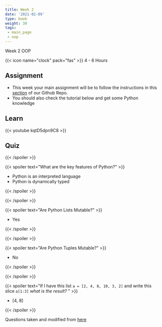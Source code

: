 ```yaml
---
title: Week 2
date: '2021-02-09'
type: book
weight: 30
tags: 
 - main_page
 - oop
---
```


Week 2 OOP

<!--more-->

{{< icon name="clock" pack="fas" >}} 4 - 6 Hours

## Assignment

- This week your main assignment will be to follow the instructions in this [section](https://github.com/jdposada/oop_202201#remote-development-environment-on-cloud) of our Github Repo.
- You should also check the tutorial below and get some Python knowledge

## Learn

{{< youtube kqtD5dpn9C8 >}}

## Quiz

{{< /spoiler >}}

{{< spoiler text="What are the key features of Python?" >}}

- Python is an interpreted language
- Python is dynamically typed

{{< /spoiler >}}


{{< /spoiler >}}

{{< spoiler text="Are Python Lists Mutable?" >}}

- Yes

{{< /spoiler >}}



{{< /spoiler >}}

{{< spoiler text="Are Python Tuples Mutable?" >}}

- No

{{< /spoiler >}}



{{< /spoiler >}}

{{< spoiler text="If I have this list `a = [2, 4, 8, 10, 3, 2]` and write this slice `a[1:3]` *what is the result?* " >}}

- [4, 8]

{{< /spoiler >}}





Questions taken and modified from [here](https://www.edureka.co/blog/interview-questions/python-interview-questions/#WhatarethekeyfeaturesofPython?)
